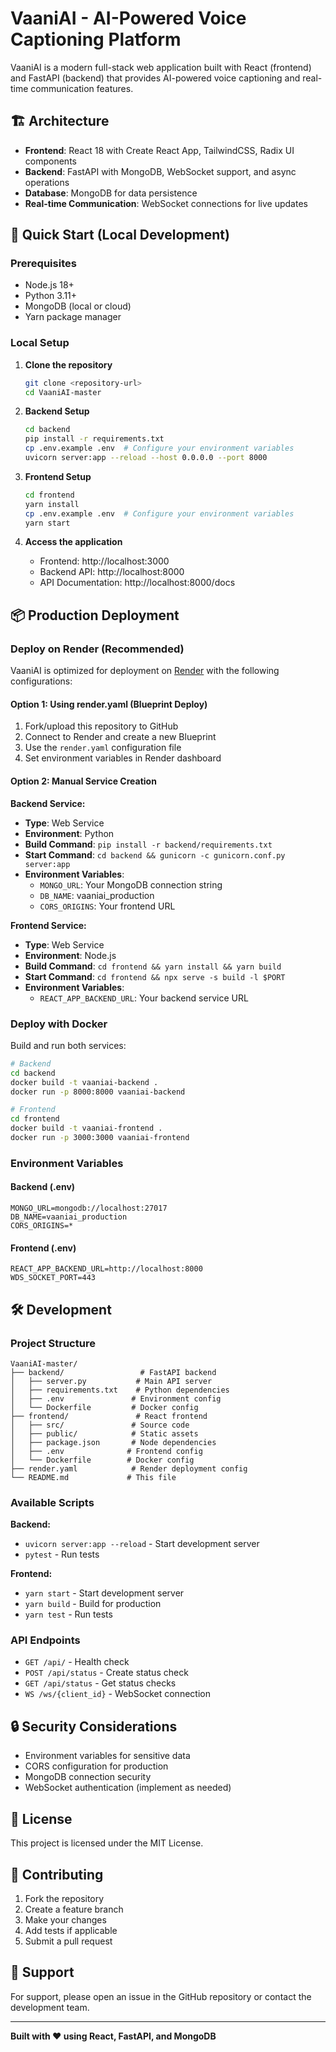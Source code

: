 # VaaniAI - AI-Powered Voice Captioning Platform

VaaniAI is a modern full-stack web application built with React (frontend) and FastAPI (backend) that provides AI-powered voice captioning and real-time communication features.

## 🏗️ Architecture

- **Frontend**: React 18 with Create React App, TailwindCSS, Radix UI components
- **Backend**: FastAPI with MongoDB, WebSocket support, and async operations
- **Database**: MongoDB for data persistence
- **Real-time Communication**: WebSocket connections for live updates

## 🚀 Quick Start (Local Development)

### Prerequisites
- Node.js 18+
- Python 3.11+
- MongoDB (local or cloud)
- Yarn package manager

### Local Setup

1. **Clone the repository**
   ```bash
   git clone <repository-url>
   cd VaaniAI-master
   ```

2. **Backend Setup**
   ```bash
   cd backend
   pip install -r requirements.txt
   cp .env.example .env  # Configure your environment variables
   uvicorn server:app --reload --host 0.0.0.0 --port 8000
   ```

3. **Frontend Setup**
   ```bash
   cd frontend
   yarn install
   cp .env.example .env  # Configure your environment variables
   yarn start
   ```

4. **Access the application**
   - Frontend: http://localhost:3000
   - Backend API: http://localhost:8000
   - API Documentation: http://localhost:8000/docs

## 📦 Production Deployment

### Deploy on Render (Recommended)

VaaniAI is optimized for deployment on [Render](https://render.com) with the following configurations:

#### Option 1: Using render.yaml (Blueprint Deploy)
1. Fork/upload this repository to GitHub
2. Connect to Render and create a new Blueprint
3. Use the `render.yaml` configuration file
4. Set environment variables in Render dashboard

#### Option 2: Manual Service Creation

**Backend Service:**
- **Type**: Web Service
- **Environment**: Python
- **Build Command**: `pip install -r backend/requirements.txt`
- **Start Command**: `cd backend && gunicorn -c gunicorn.conf.py server:app`
- **Environment Variables**:
  - `MONGO_URL`: Your MongoDB connection string
  - `DB_NAME`: vaaniai_production
  - `CORS_ORIGINS`: Your frontend URL

**Frontend Service:**
- **Type**: Web Service  
- **Environment**: Node.js
- **Build Command**: `cd frontend && yarn install && yarn build`
- **Start Command**: `cd frontend && npx serve -s build -l $PORT`
- **Environment Variables**:
  - `REACT_APP_BACKEND_URL`: Your backend service URL

### Deploy with Docker

Build and run both services:

```bash
# Backend
cd backend
docker build -t vaaniai-backend .
docker run -p 8000:8000 vaaniai-backend

# Frontend  
cd frontend
docker build -t vaaniai-frontend .
docker run -p 3000:3000 vaaniai-frontend
```

### Environment Variables

#### Backend (.env)
```env
MONGO_URL=mongodb://localhost:27017
DB_NAME=vaaniai_production
CORS_ORIGINS=*
```

#### Frontend (.env)
```env
REACT_APP_BACKEND_URL=http://localhost:8000
WDS_SOCKET_PORT=443
```

## 🛠️ Development

### Project Structure
```
VaaniAI-master/
├── backend/                 # FastAPI backend
│   ├── server.py           # Main API server
│   ├── requirements.txt    # Python dependencies
│   ├── .env               # Environment config
│   └── Dockerfile         # Docker config
├── frontend/               # React frontend
│   ├── src/               # Source code
│   ├── public/            # Static assets
│   ├── package.json       # Node dependencies
│   ├── .env              # Frontend config
│   └── Dockerfile        # Docker config
├── render.yaml            # Render deployment config
└── README.md             # This file
```

### Available Scripts

**Backend:**
- `uvicorn server:app --reload` - Start development server
- `pytest` - Run tests

**Frontend:**
- `yarn start` - Start development server
- `yarn build` - Build for production
- `yarn test` - Run tests

### API Endpoints

- `GET /api/` - Health check
- `POST /api/status` - Create status check
- `GET /api/status` - Get status checks
- `WS /ws/{client_id}` - WebSocket connection

## 🔒 Security Considerations

- Environment variables for sensitive data
- CORS configuration for production
- MongoDB connection security
- WebSocket authentication (implement as needed)

## 📝 License

This project is licensed under the MIT License.

## 🤝 Contributing

1. Fork the repository
2. Create a feature branch
3. Make your changes
4. Add tests if applicable
5. Submit a pull request

## 💬 Support

For support, please open an issue in the GitHub repository or contact the development team.

---

**Built with ❤️ using React, FastAPI, and MongoDB**